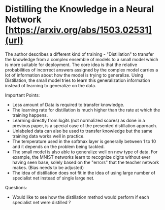 # Distilling the Knowledge in a Neural Network [https://arxiv.org/abs/1503.02531](url)

The author describes a different kind of training - "Distillation" to transfer the knowledge from
a complex ensemble of models to a small model which is more suitable for deployment. The core idea is that the relative probabilities of incorrect answers assigned by the complex model carries a lot of information about how the model is trying to generalize. Using Distillation, the small model tries to learn this generalization information instead of learning to generalize on the data. 

Important Points:

-  Less amount of Data is required to transfer knowledge.
-  The learning rate for distillation is much higher than the rate at which the training happens.
-  Learning directly from logits (not normalized scores) as done in a previous paper, is a special case of the presented distillation approach.
- Unlabeled data can also be used to transfer knowledge but the same training data works well in practice.
-  The temperature used in the softmax layer is generally between 1 to 10 and it depends on the problem being tackled.
-  The small model is also able to generalize well on new type of data. For example, the MNIST networks learn to recognize digits without ever having seen base, solely based on the "errors" that the teacher network makes. (Bias needs to be adjusted)
-  The idea of distillation does not fit in the idea of using large number of specialist net instead of single large net.

Questions:
- Would like to see how the distillation method would perform if each specialist net were distilled ?

